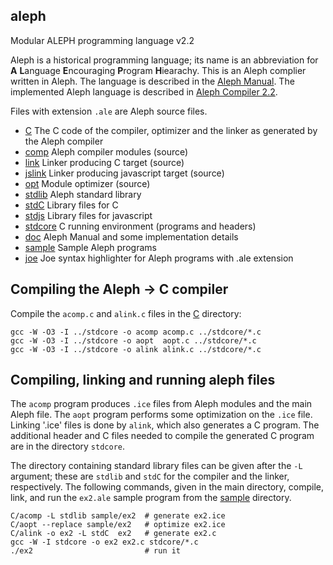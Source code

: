 ## aleph
Modular ALEPH programming language v2.2

Aleph is a historical programming language; its name is an abbreviation for
**A** **L**anguage **E**ncouraging **P**rogram **H**iearachy.
This is an Aleph complier written in Aleph. The language is described
in the [Aleph Manual](https://lcsirmaz.github.io/aleph/).
The implemented Aleph language is described in
[Aleph Compiler 2.2](https://lcsirmaz.github.io/aleph/alephcomp.html).

Files with extension `.ale` are Aleph source files.

* [C](C) The C code of the compiler, optimizer and the linker as generated by the Aleph compiler
* [comp](comp) Aleph compiler modules (source)
* [link](link) Linker producing C target (source)
* [jslink](jslink) Linker producing javascript target (source)
* [opt](opt) Module optimizer (source)
* [stdlib](stdlib) Aleph standard library
* [stdC](stdC) Library files for C
* [stdjs](stdjs) Library files for javascript
* [stdcore](stdcore) C running environment (programs and headers)
* [doc](doc) Aleph Manual and some implementation details
* [sample](sample) Sample Aleph programs
* [joe](joe) Joe syntax highlighter for Aleph programs with .ale extension

## Compiling the Aleph &rarr; C compiler

Compile the `acomp.c` and `alink.c` files in the [C](C) directory:

    gcc -W -O3 -I ../stdcore -o acomp acomp.c ../stdcore/*.c
    gcc -W -O3 -I ../stdcore -o aopt  aopt.c ../stdcore/*.c
    gcc -W -O3 -I ../stdcore -o alink alink.c ../stdcore/*.c
   
## Compiling, linking and running aleph files

The `acomp` program produces `.ice` files from Aleph modules and the main Aleph file.
The `aopt` program performs some optimization on the `.ice` file.
Linking '.ice' files is done by `alink`, which also generates a C program.
The additional header and C files needed to compile the generated C program
are in the directory `stdcore`.

The directory containing standard library files can be given after the `-L`
argument; these are `stdlib` and `stdC` for the compiler and the linker,
respectively. The following commands, given in the main directory, compile, link,
and run the `ex2.ale` sample program from the [sample](sample) directory.

    C/acomp -L stdlib sample/ex2  # generate ex2.ice
    C/aopt --replace sample/ex2   # optimize ex2.ice
    C/alink -o ex2 -L stdC  ex2   # generate ex2.c
    gcc -W -I stdcore -o ex2 ex2.c stdcore/*.c
    ./ex2                         # run it

